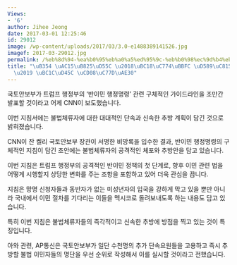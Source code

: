 ```yaml
---
Views:
- '6'
author: Jihee Jeong
date: 2017-03-01 12:25:46
id: 29012
image: /wp-content/uploads/2017/03/3.0-e1488389141526.jpg
imagef: 2017-03-29012.jpg
permalink: /%eb%8d%94-%ea%b0%95%eb%a0%a5%ed%95%9c-%eb%b0%98%ec%9d%b4%eb%af%bc-%ed%96%89%ec%a0%95%eb%aa%85%eb%a0%b9-%eb%b0%9c%ed%91%9c-%ec%b4%88%ec%9d%bd%ea%b8%b0/
title: "\uB354 \uAC15\uB825\uD55C \u2018\uBC18\uC774\uBBFC \uD589\uC815\uBA85\uB839\
  \u2019 \uBC1C\uD45C \uCD08\uC77D\uAE30"
---
```


국토안보부가 트럼프 행정부의 ‘반이민 행정명령’ 관련 구체적인 가이드라인을 조만간 발표할 것이라고 어제 CNN이 보도했습니다.

이번 지침서에는 불법체류자에 대한 대대적인 단속과 신속한 추방 계획이 담긴 것으로 밝혀졌습니다.

CNN이 잔 켈리 국토안보부 장관이 서명한 비망록을 입수한 결과, 반이민 행정명령의 구체적인 지침이 담긴 초안에는 불법체류자의 공격적인 체포와 추방안을 담고 있습니다.

이번 지침은 트럼프 행정부의 공격적인 반이민 정책의 첫 단계로, 향후 이민 관련 법을 어떻게 시행할지 상당한 변화를 주는 조항을 포함하고 있어 더욱 관심을 끕니다.

지침은 망명 신청자들과 동반자가 없는 미성년자의 입국을 강하게 막고 있을 뿐만 아니라 국내에서 이민 절차를 기다리는 이들을 멕시코로 돌려보내도록 하는 내용도 담고 있습니다.

특히 이번 지침은 불법체류자들의 즉각적이고 신속한 추방에 방점을 찍고 있는 것이 특징입니다.

아와 관련, AP통신은 국토안보부가 일단 수천명의 추가 단속요원들을 고용하고 즉시 추방할 불법 이민자들의 명단을 우선 순위로 작성해서 이를 실시할 것이라고 전했습니다.
